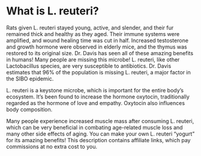 # What is L. reuteri?

Rats given L. reuteri stayed young, active, and slender, and their fur remained thick and healthy as they aged. Their immune systems were amplified, and wound healing time was cut in half. Increased testosterone and growth hormone were observed in elderly mice, and the thymus was restored to its original size. Dr. Davis has seen all of these amazing benefits in humans! Many people are missing this microbe! L. reuteri, like other Lactobacillus species, are very susceptible to antibiotics. Dr. Davis estimates that 96% of the population is missing L. reuteri, a major factor in the SIBO epidemic.

L. reuteri is a keystone microbe, which is important for the entire body’s ecosystem. It’s been found to increase the hormone oxytocin, traditionally regarded as the hormone of love and empathy. Oxytocin also influences body composition.

Many people experience increased muscle mass after consuming L. reuteri, which can be very beneficial in combating age-related muscle loss and many other side effects of aging. You can make your own L. reuteri “yogurt” for its amazing benefits! This description contains affiliate links, which pay commissions at no extra cost to you.